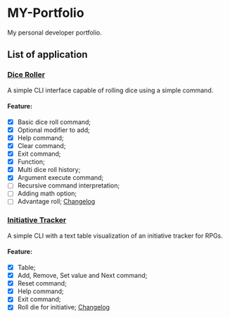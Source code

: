 # MY-Portfolio
My personal developer portfolio.

## List of application
### [Dice Roller](./Dice%20Roller/dice_roller.py)
A simple CLI interface capable of rolling dice using a simple command.

#### Feature:
- [X] Basic dice roll command;
- [X] Optional modifier to add;
- [X] Help command;
- [X] Clear command;
- [X] Exit command;
- [X] Function;
- [X] Multi dice roll history;
- [X] Argument execute command;
- [ ] Recursive command interpretation;
- [ ] Adding math option;
- [ ] Advantage roll;
[Changelog](./Dice%20Roller/CHANGELOG.md)

### [Initiative Tracker](./Initiative%20Tracker/initiative_tracker.py)
A simple CLI with a text table visualization of an initiative tracker for RPGs.

#### Feature:
- [X] Table;
- [X] Add, Remove, Set value and Next command;
- [X] Reset command;
- [X] Help command;
- [X] Exit command;
- [X] Roll die for initiative;
[Changelog](./Initiative%20Tracker/CHANGELOG.md)